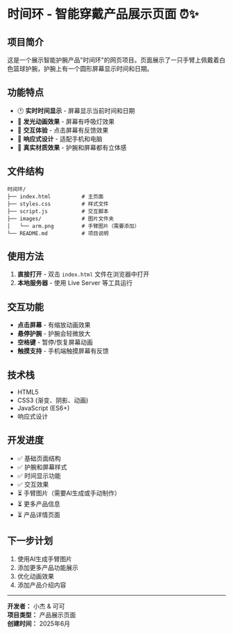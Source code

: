 # 时间环 - 智能穿戴产品展示页面 ⏰✨

## 项目简介

这是一个展示智能护腕产品"时间环"的网页项目。页面展示了一只手臂上佩戴着白色篮球护腕，护腕上有一个圆形屏幕显示时间和日期。

## 功能特点

- 🕐 **实时时间显示** - 屏幕显示当前时间和日期
- 💫 **发光动画效果** - 屏幕有呼吸灯效果
- 🎯 **交互体验** - 点击屏幕有反馈效果
- 📱 **响应式设计** - 适配手机和电脑
- 🎨 **真实材质效果** - 护腕和屏幕都有立体感

## 文件结构

```
时间环/
├── index.html          # 主页面
├── styles.css          # 样式文件
├── script.js           # 交互脚本
├── images/             # 图片文件夹
│   └── arm.png         # 手臂图片（需要添加）
└── README.md           # 项目说明
```

## 使用方法

1. **直接打开** - 双击 `index.html` 文件在浏览器中打开
2. **本地服务器** - 使用 Live Server 等工具运行

## 交互功能

- **点击屏幕** - 有缩放动画效果
- **悬停护腕** - 护腕会轻微放大
- **空格键** - 暂停/恢复屏幕动画
- **触摸支持** - 手机端触摸屏幕有反馈

## 技术栈

- HTML5
- CSS3 (渐变、阴影、动画)
- JavaScript (ES6+)
- 响应式设计

## 开发进度

- ✅ 基础页面结构
- ✅ 护腕和屏幕样式
- ✅ 时间显示功能
- ✅ 交互效果
- ⏳ 手臂图片（需要AI生成或手动制作）
- ⏳ 更多产品信息
- ⏳ 产品详情页面

## 下一步计划

1. 使用AI生成手臂图片
2. 添加更多产品功能展示
3. 优化动画效果
4. 添加产品介绍内容

---

**开发者：** 小杰 & 可可  
**项目类型：** 产品展示页面  
**创建时间：** 2025年6月 